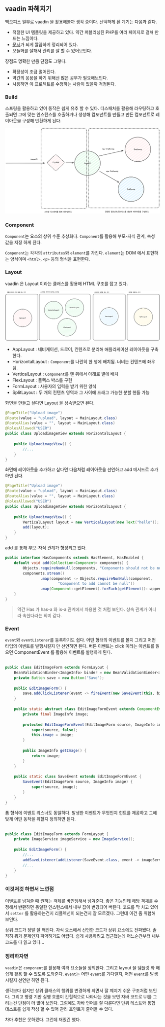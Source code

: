 ## vaadin 파헤치기

백오피스 일부로 vaadin 을 활용해볼까 생각 중이다. 
선택하게 된 계기는 다음과 같다.

- 적절한 UI 템플릿을 제공하고 있다. 약간 퍼블리싱된 PHP를 여러 페이지로 걸쳐 만드는 느낌이다.
- [문서](https://vaadin.com/docs/latest/tutorial)가 되게 깔끔하게 정리되어 있다.
- 모듈화를 잘해서 관리를 잘 할 수 있어보인다.

장점도 명확한 만큼 단점도 그렇다.

- 확장성이 조금 떨어진다.
- 약간의 응용을 하기 위해선 많은 공부가 필요해보인다.
- 사용하면 이 프로젝트를 수정하는 사람이 있을까 걱정된다.

### Build

스프링을 활용하고 있어 동작은 쉽게 유추 할 수 있다.
디스패처를 활용해 라우팅하고 호출되면 그에 맞는 인스턴스를 호출하거나 생성해 컴포넌트를 만들고 만든 컴포넌트로 레이아웃을 구성해 반환하게 된다.

![](./2.png)

### Component

`Component`는 요소의 상위 수준 추상화다.
`Component`를 활용해 부모-자식 관계, 속성 값을 지정 하게 된다.

`Component`는 각각의 `attributes`와 `element`를 가진다.
`element`는 DOM 에서 표현하는 양식이며 `<html>`, `<p>` 등의 형식을 표현한다.

### Layout

vaadin 은 Layout 이라는 클래스를 활용해 HTML 구조를 잡고 있다.

![](./1.png)

- AppLayout : 네비게이션, 드로어, 컨텐츠로 분리해 애플리케이션 레이아웃을 구축한다.
- HorizontalLayout : `Component`를 나란히 한 행에 배치됨. 너비는 컨텐츠에 좌우됨. 
- VerticalLayout : `Component`를 맨 위에서 아래로 열에 배치
- FlexLayout : 플렉스 박스를 구현
- FormLayout : 사용자의 입력을 받기 위한 양식
- SplitLayout : 두 개의 컨텐츠 영역과 그 사이에 드래그 가능한 분할 핸들 가능

화면을 만들고 싶다면 Layout 을 상속받으면 된다.

```java
@PageTitle("Upload image")
@Route(value = "upload", layout = MainLayout.class)
@RouteAlias(value = "", layout = MainLayout.class)
@RolesAllowed("USER")
public class UploadimageView extends HorizontalLayout {

    public UploadimageView() {
        //...
    }
}
```

화면에 레이아웃을 추가하고 싶다면 다음처럼 레이아웃을 선언하고 add 메서드로 추가하면 된다.

```java
@PageTitle("Upload image")
@Route(value = "upload", layout = MainLayout.class)
@RouteAlias(value = "", layout = MainLayout.class)
@RolesAllowed("USER")
public class UploadimageView extends HorizontalLayout {

    public UploadimageView() {
        VerticalLayout layout = new VerticalLayout(new Text("hello"));
        add(layout);
    }
}
```

add 를 통해 부모-자식 관계가 형성되고 있다.

```java
public interface HasComponents extends HasElement, HasEnabled {
    default void add(Collection<Component> components) {
        Objects.requireNonNull(components, "Components should not be null");
        components.stream()
                .map(component -> Objects.requireNonNull(component,
                        "Component to add cannot be null"))
                .map(Component::getElement).forEach(getElement()::appendChild);
    }
}
```

> 약간 Has 가 has-a 와 is-a 관계에서 차용한 것 처럼 보인다. 상속 관계가 아니라 속한다라는 의미 같다.

### Event

`event`와 `eventListener`를 등록하기도 쉽다. 어떤 형태의 이벤트를 볼지 그리고 어떤 타입의 이벤트를 발행시킬지 만 선언하면 된다.
버튼 이벤트는 click 이라는 이벤트를 읽으면 ComponentEvent 를 활용해 이벤트를 발행하게 된다.

```java

public class EditImageForm extends FormLayout {
    BeanValidationBinder<ImageInfo> binder = new BeanValidationBinder<>(ImageInfo.class);
    private Button save = new Button("Save");

    public EditImageForm() {
        save.addClickListener(event -> fireEvent(new SaveEvent(this, binder.getBean())));
    }

    public static abstract class EditImageFormEvent extends ComponentEvent<EditImageForm> {
        private final ImageInfo image;

        protected EditImageFormEvent(EditImageForm source, ImageInfo image) {
            super(source, false);
            this.image = image;
        }

        public ImageInfo getImage() {
            return image;
        }
    }

    public static class SaveEvent extends EditImageFormEvent {
        SaveEvent(EditImageForm source, ImageInfo image) {
            super(source, image);
        }
    }
}
```

폼 형식에 이벤트 리스너도 동일하다. 
발생한 이벤트가 무엇인지 힌트를 제공하고 그에 맞게 어떤 동작을 취할지 정의하면 된다.

```java

public class EditImageForm extends FormLayout {
    private ImageService imageService = new ImageService();

    public EditImageForm() {
        //...
        addSaveListener(addListener(SaveEvent.class, event -> imageService.saveContact(event.getImage())));
        //...
    }
}
```

### 이것저것 하면서 느낀점

이벤트를 넘겨줄 때 원하는 객체를 바인딩해서 넘겨준다.
좋은 기능인데 해당 객체를 수정해서 반환하면 동일한 인스턴스에서 내부 값이 변경되어 버린다.
코드를 막 치고 있어서 `setter` 를 활용하는건지 리플렉션이 되는건지 잘 모르겠다.
그런데 이건 좀 위험해 보인다.

상위 코드가 정말 잘 깨진다. 자식 요소에서 선언한 코드가 상위 요소에도 전파됐다.
솔직히 뭐가 문제인지 파악하기도 어렵다.
쉽게 사용하려고 접근했는데 어느순간부터 내부 코드를 다 읽고 있다...

### 정리하자면

`vaadin`은 `component`를 활용해 여러 요소들을 정의한다. 
그리고 layout 을 템플릿 화 해 쉽게 활용 할 수 있도록 도와준다.
`event`는 어떤 `event`를 기다릴지, 어떤 `event`를 발생시킬지 선언만 하면 된다.

생각보다 쉽지만 상위 클래스의 행위를 변경하게 되면서 잘 꺠지기 쉬운 구조처럼 보인다.
그리고 명령 기반 실행 흐름이 간헐적으로 나타나는 것을 보면 자바 코드로 UI를 그리는건 단점이 더 많아 보인다.
그럼에도 자바 언어를 잘 다룬다면 단위 테스트와 통합 테스트를 쉽게 작성 할 수 있어 관리 포인트가 줄어들 수 있다.

차마 추천은 못하겠다. 그런데 재밌긴 했다.
